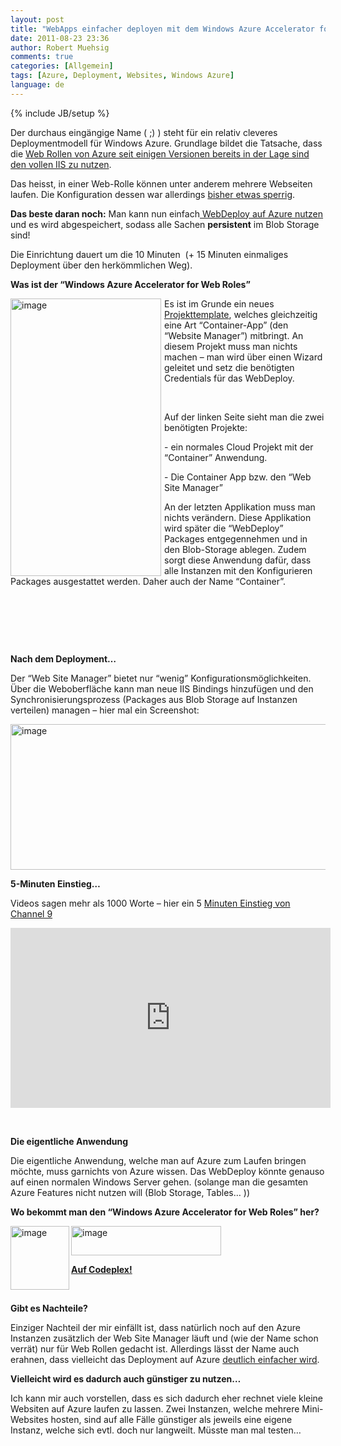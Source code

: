```yaml
---
layout: post
title: "WebApps einfacher deployen mit dem Windows Azure Accelerator for Web Roles"
date: 2011-08-23 23:36
author: Robert Muehsig
comments: true
categories: [Allgemein]
tags: [Azure, Deployment, Websites, Windows Azure]
language: de
---
```

{% include JB/setup %}
<p>Der durchaus eingängige Name ( ;) ) steht für ein relativ cleveres Deploymentmodell für Windows Azure. Grundlage bildet die Tatsache, dass die <a href="http://blogs.msdn.com/b/windowsazure/archive/2010/12/02/new-full-iis-capabilities-differences-from-hosted-web-core.aspx">Web Rollen von Azure seit einigen Versionen bereits in der Lage sind den vollen IIS zu nutzen</a>.</p> <p>Das heisst, in einer Web-Rolle können unter anderem mehrere Webseiten laufen. Die Konfiguration dessen war allerdings <a href="http://blogs.msdn.com/b/avkashchauhan/archive/2011/01/01/windows-azure-how-to-define-virtual-directories-in-service-definition-csdef-for-your-site.aspx">bisher etwas sperrig</a>.</p> <p><strong>Das beste daran noch:</strong> Man kann nun einfach<u> WebDeploy auf Azure nutzen</u> und es wird abgespeichert, sodass alle Sachen <strong>persistent</strong> im Blob Storage sind!</p> <p>Die Einrichtung dauert um die 10 Minuten&nbsp; (+ 15 Minuten einmaliges Deployment über den herkömmlichen Weg).</p> <p><strong>Was ist der “Windows Azure Accelerator for Web Roles”</strong></p> <p><a href="{{BASE_PATH}}/assets/wp-images-de/image1341.png"><img style="background-image: none; border-right-width: 0px; margin: 0px 5px 0px 0px; padding-left: 0px; padding-right: 0px; display: inline; float: left; border-top-width: 0px; border-bottom-width: 0px; border-left-width: 0px; padding-top: 0px" title="image" border="0" alt="image" align="left" src="{{BASE_PATH}}/assets/wp-images-de/image_thumb523.png" width="241" height="444"></a>Es ist im Grunde ein neues <a href="http://waawebroles.codeplex.com/">Projekttemplate</a>, welches gleichzeitig eine Art “Container-App” (den “Website Manager”) mitbringt. An diesem Projekt muss man nichts machen – man wird über einen Wizard geleitet und setz die benötigten Credentials für das WebDeploy.</p> <p>&nbsp;</p> <p>Auf der linken Seite sieht man die zwei benötigten Projekte:</p> <p>- ein normales Cloud Projekt mit der “Container” Anwendung. </p> <p>- Die Container App bzw. den “Web Site Manager”</p> <p>An der letzten Applikation muss man nichts verändern. Diese Applikation wird später die “WebDeploy” Packages entgegennehmen und in den Blob-Storage ablegen. Zudem sorgt diese Anwendung dafür, dass alle Instanzen mit den Konfigurieren Packages ausgestattet werden. Daher auch der Name “Container”. </p> <p>&nbsp;</p> <p>&nbsp;</p> <p>&nbsp;</p> <p><strong>Nach dem Deployment…</strong></p> <p>Der “Web Site Manager” bietet nur “wenig” Konfigurationsmöglichkeiten. Über die Weboberfläche kann man neue IIS Bindings hinzufügen und den Synchronisierungsprozess (Packages aus Blob Storage auf Instanzen verteilen) managen – hier mal ein Screenshot:</p> <p><a href="{{BASE_PATH}}/assets/wp-images-de/image1342.png"><img style="background-image: none; border-right-width: 0px; padding-left: 0px; padding-right: 0px; display: inline; border-top-width: 0px; border-bottom-width: 0px; border-left-width: 0px; padding-top: 0px" title="image" border="0" alt="image" src="{{BASE_PATH}}/assets/wp-images-de/image_thumb524.png" width="559" height="233"></a></p> <p><strong>5-Minuten Einstieg…</strong></p> <p>Videos sagen mehr als 1000 Worte – hier ein 5 <a href="http://channel9.msdn.com/posts/Getting-Started-with-the-Windows-Azure-Accelerator-for-Web-Roles">Minuten Einstieg von Channel 9</a> </p><iframe style="width: 512px; height: 288px" src="http://channel9.msdn.com/posts/Getting-Started-with-the-Windows-Azure-Accelerator-for-Web-Roles/player?w=512&amp;h=288" frameborder="0" scrolling="no"></iframe> <p><strong></strong>&nbsp;</p> <p><strong>Die eigentliche Anwendung</strong></p> <p>Die eigentliche Anwendung, welche man auf Azure zum Laufen bringen möchte, muss garnichts von Azure wissen. Das WebDeploy könnte genauso auf einen normalen Windows Server gehen. (solange man die gesamten Azure Features nicht nutzen will (Blob Storage, Tables… ))</p> <p><strong>Wo bekommt man den “Windows Azure Accelerator for Web Roles” her?</strong></p> <p><a href="{{BASE_PATH}}/assets/wp-images-de/image1343.png"><img style="background-image: none; border-bottom: 0px; border-left: 0px; padding-left: 0px; padding-right: 0px; display: inline; float: left; border-top: 0px; border-right: 0px; padding-top: 0px" title="image" border="0" alt="image" align="left" src="{{BASE_PATH}}/assets/wp-images-de/image_thumb525.png" width="94" height="102"></a><a href="{{BASE_PATH}}/assets/wp-images-de/image1344.png"><img style="background-image: none; border-bottom: 0px; border-left: 0px; padding-left: 0px; padding-right: 0px; display: inline; border-top: 0px; border-right: 0px; padding-top: 0px" title="image" border="0" alt="image" src="{{BASE_PATH}}/assets/wp-images-de/image_thumb526.png" width="240" height="47"></a></p> <p><strong><u>Auf </u></strong><a href="http://waawebroles.codeplex.com/"><strong><u>Codeplex</u></strong></a><strong><u>!</u></strong></p> <p>&nbsp;</p> <p><strong>Gibt es Nachteile?</strong></p> <p>Einziger Nachteil der mir einfällt ist, dass natürlich noch auf den Azure Instanzen zusätzlich der Web Site Manager läuft und (wie der Name schon verrät) nur für Web Rollen gedacht ist. Allerdings lässt der Name auch erahnen, dass vielleicht das Deployment auf Azure <a href="{{BASE_PATH}}/2011/02/22/automatisiertes-deployment-auf-windows-azure-ber-einen-buildserver-via-powershell/">deutlich einfacher wird</a>.</p>   <p><strong>Vielleicht wird es dadurch auch günstiger zu nutzen…</strong></p> <p>Ich kann mir auch vorstellen, dass es sich dadurch eher rechnet viele kleine Websiten auf Azure laufen zu lassen. Zwei Instanzen, welche mehrere Mini-Websites hosten, sind auf alle Fälle günstiger als jeweils eine eigene Instanz, welche sich evtl. doch nur langweilt. Müsste man mal testen…</p>

